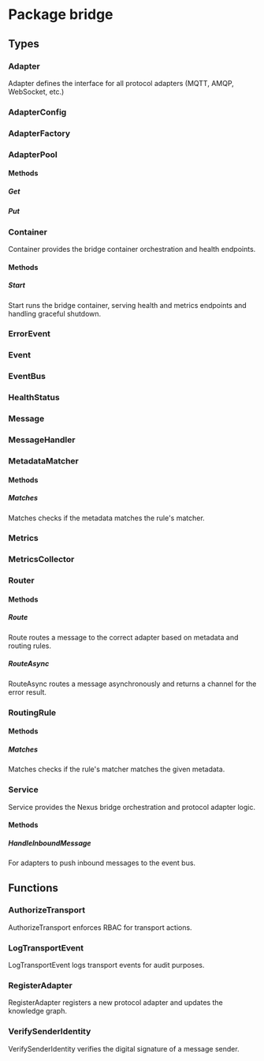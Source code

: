 # Package bridge

## Types

### Adapter

Adapter defines the interface for all protocol adapters (MQTT, AMQP, WebSocket, etc.)

### AdapterConfig

### AdapterFactory

### AdapterPool

#### Methods

##### Get

##### Put

### Container

Container provides the bridge container orchestration and health endpoints.

#### Methods

##### Start

Start runs the bridge container, serving health and metrics endpoints and handling graceful
shutdown.

### ErrorEvent

### Event

### EventBus

### HealthStatus

### Message

### MessageHandler

### MetadataMatcher

#### Methods

##### Matches

Matches checks if the metadata matches the rule's matcher.

### Metrics

### MetricsCollector

### Router

#### Methods

##### Route

Route routes a message to the correct adapter based on metadata and routing rules.

##### RouteAsync

RouteAsync routes a message asynchronously and returns a channel for the error result.

### RoutingRule

#### Methods

##### Matches

Matches checks if the rule's matcher matches the given metadata.

### Service

Service provides the Nexus bridge orchestration and protocol adapter logic.

#### Methods

##### HandleInboundMessage

For adapters to push inbound messages to the event bus.

## Functions

### AuthorizeTransport

AuthorizeTransport enforces RBAC for transport actions.

### LogTransportEvent

LogTransportEvent logs transport events for audit purposes.

### RegisterAdapter

RegisterAdapter registers a new protocol adapter and updates the knowledge graph.

### VerifySenderIdentity

VerifySenderIdentity verifies the digital signature of a message sender.
